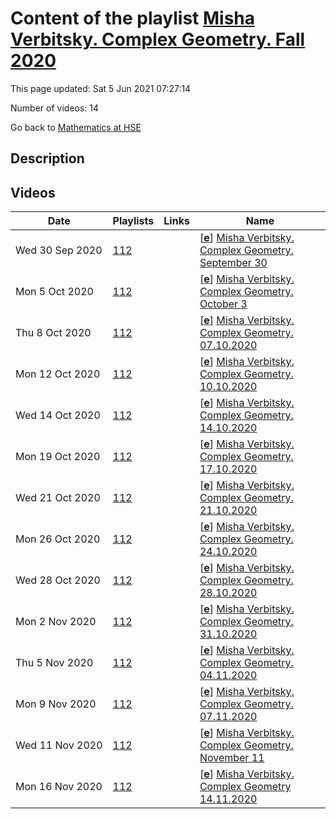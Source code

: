 # Content of the playlist [Misha Verbitsky. Complex Geometry. Fall 2020](https://youtube.com/playlist?list=PLq3E5oubNNoCDKWYoab-IswAwdFagE_hp)

This page updated: Sat 5 Jun 2021 07:27:14

Number of videos: 14

Go back to [Mathematics at HSE](./README.md)

## Description



## Videos

|Date|Playlists|Links|Name|
|---|---|---|---|
| Wed&nbsp;30&nbsp;Sep&nbsp;2020 | [112](./playlists/112.md "Misha Verbitsky. Complex Geometry. Fall 2020") |  | [[**e**](https://studio.youtube.com/video/VpHpyXv-xbw/edit)] [Misha Verbitsky. Complex Geometry. September 30](https://youtube.com/watch?v=VpHpyXv-xbw&list=PLq3E5oubNNoCDKWYoab-IswAwdFagE_hp "") |
| Mon&nbsp;5&nbsp;Oct&nbsp;2020 | [112](./playlists/112.md "Misha Verbitsky. Complex Geometry. Fall 2020") |  | [[**e**](https://studio.youtube.com/video/q0UaVI3v10o/edit)] [Misha Verbitsky. Complex Geometry. October 3](https://youtube.com/watch?v=q0UaVI3v10o&list=PLq3E5oubNNoCDKWYoab-IswAwdFagE_hp "") |
| Thu&nbsp;8&nbsp;Oct&nbsp;2020 | [112](./playlists/112.md "Misha Verbitsky. Complex Geometry. Fall 2020") |  | [[**e**](https://studio.youtube.com/video/qp_VDYy6AWM/edit)] [Misha Verbitsky. Complex Geometry. 07.10.2020](https://youtube.com/watch?v=qp_VDYy6AWM&list=PLq3E5oubNNoCDKWYoab-IswAwdFagE_hp "") |
| Mon&nbsp;12&nbsp;Oct&nbsp;2020 | [112](./playlists/112.md "Misha Verbitsky. Complex Geometry. Fall 2020") |  | [[**e**](https://studio.youtube.com/video/AoP5h8glw6E/edit)] [Misha Verbitsky. Complex Geometry. 10.10.2020](https://youtube.com/watch?v=AoP5h8glw6E&list=PLq3E5oubNNoCDKWYoab-IswAwdFagE_hp "") |
| Wed&nbsp;14&nbsp;Oct&nbsp;2020 | [112](./playlists/112.md "Misha Verbitsky. Complex Geometry. Fall 2020") |  | [[**e**](https://studio.youtube.com/video/3CG-OZ0fQV8/edit)] [Misha Verbitsky. Complex Geometry. 14.10.2020](https://youtube.com/watch?v=3CG-OZ0fQV8&list=PLq3E5oubNNoCDKWYoab-IswAwdFagE_hp "") |
| Mon&nbsp;19&nbsp;Oct&nbsp;2020 | [112](./playlists/112.md "Misha Verbitsky. Complex Geometry. Fall 2020") |  | [[**e**](https://studio.youtube.com/video/BWyuj5NmBOA/edit)] [Misha Verbitsky. Complex Geometry. 17.10.2020](https://youtube.com/watch?v=BWyuj5NmBOA&list=PLq3E5oubNNoCDKWYoab-IswAwdFagE_hp "") |
| Wed&nbsp;21&nbsp;Oct&nbsp;2020 | [112](./playlists/112.md "Misha Verbitsky. Complex Geometry. Fall 2020") |  | [[**e**](https://studio.youtube.com/video/Mh0bSiivBVQ/edit)] [Misha Verbitsky. Complex Geometry. 21.10.2020](https://youtube.com/watch?v=Mh0bSiivBVQ&list=PLq3E5oubNNoCDKWYoab-IswAwdFagE_hp "") |
| Mon&nbsp;26&nbsp;Oct&nbsp;2020 | [112](./playlists/112.md "Misha Verbitsky. Complex Geometry. Fall 2020") |  | [[**e**](https://studio.youtube.com/video/7B17Hq8PkJ8/edit)] [Misha Verbitsky. Complex Geometry. 24.10.2020](https://youtube.com/watch?v=7B17Hq8PkJ8&list=PLq3E5oubNNoCDKWYoab-IswAwdFagE_hp "") |
| Wed&nbsp;28&nbsp;Oct&nbsp;2020 | [112](./playlists/112.md "Misha Verbitsky. Complex Geometry. Fall 2020") |  | [[**e**](https://studio.youtube.com/video/-62uPCE_v-k/edit)] [Misha Verbitsky. Complex Geometry. 28.10.2020](https://youtube.com/watch?v=-62uPCE_v-k&list=PLq3E5oubNNoCDKWYoab-IswAwdFagE_hp "") |
| Mon&nbsp;2&nbsp;Nov&nbsp;2020 | [112](./playlists/112.md "Misha Verbitsky. Complex Geometry. Fall 2020") |  | [[**e**](https://studio.youtube.com/video/yYARrgn4qNI/edit)] [Misha Verbitsky. Complex Geometry. 31.10.2020](https://youtube.com/watch?v=yYARrgn4qNI&list=PLq3E5oubNNoCDKWYoab-IswAwdFagE_hp "") |
| Thu&nbsp;5&nbsp;Nov&nbsp;2020 | [112](./playlists/112.md "Misha Verbitsky. Complex Geometry. Fall 2020") |  | [[**e**](https://studio.youtube.com/video/awoNgVEPmuc/edit)] [Misha Verbitsky. Complex Geometry. 04.11.2020](https://youtube.com/watch?v=awoNgVEPmuc&list=PLq3E5oubNNoCDKWYoab-IswAwdFagE_hp "") |
| Mon&nbsp;9&nbsp;Nov&nbsp;2020 | [112](./playlists/112.md "Misha Verbitsky. Complex Geometry. Fall 2020") |  | [[**e**](https://studio.youtube.com/video/kZ9n7sl9tpk/edit)] [Misha Verbitsky. Complex Geometry. 07.11.2020](https://youtube.com/watch?v=kZ9n7sl9tpk&list=PLq3E5oubNNoCDKWYoab-IswAwdFagE_hp "") |
| Wed&nbsp;11&nbsp;Nov&nbsp;2020 | [112](./playlists/112.md "Misha Verbitsky. Complex Geometry. Fall 2020") |  | [[**e**](https://studio.youtube.com/video/_PlSp2Ea2kc/edit)] [Misha Verbitsky. Complex Geometry. November 11](https://youtube.com/watch?v=_PlSp2Ea2kc&list=PLq3E5oubNNoCDKWYoab-IswAwdFagE_hp "") |
| Mon&nbsp;16&nbsp;Nov&nbsp;2020 | [112](./playlists/112.md "Misha Verbitsky. Complex Geometry. Fall 2020") |  | [[**e**](https://studio.youtube.com/video/5n-jF03OOGQ/edit)] [Misha Verbitsky. Complex Geometry 14.11.2020](https://youtube.com/watch?v=5n-jF03OOGQ&list=PLq3E5oubNNoCDKWYoab-IswAwdFagE_hp "") |
